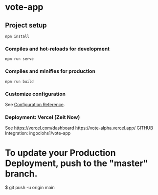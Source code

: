 # vote-app

## Project setup
```
npm install
```

### Compiles and hot-reloads for development
```
npm run serve
```

### Compiles and minifies for production
```
npm run build
```

### Customize configuration
See [Configuration Reference](https://cli.vuejs.org/config/).


### Deployment: Vercel (Zeit Now) 
See https://vercel.com/dashboard 
https://vote-alpha.vercel.app/
GITHUB Integration: ingoclohs1/vote-app


# To update your Production Deployment, push to the "master" branch.
$ git push -u origin main
